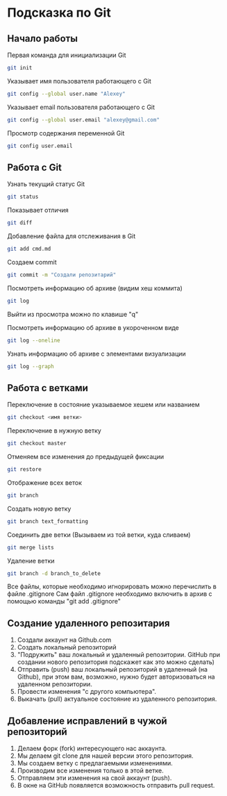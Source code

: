 # Подсказка по Git


## Начало работы

Первая команда для инициализации Git
```sh
git init
```

Указывает имя пользователя работающего с Git
```sh
git config --global user.name "Alexey"
```

Указывает email пользователя работающего с Git
```sh
git config --global user.email "alexey@gmail.com"
```

Просмотр содержания переменной Git
```sh
git config user.email
```
## Работа с Git
Узнать текущий статус Git
```sh
git status
```

Показывает отличия
```sh
git diff
```

Добавление файла для отслеживания в Git
```sh
git add cmd.md
```

Создаем commit
```sh
git commit -m "Создали репозитарий"
```

Посмотреть информацию об архиве (видим хеш коммита)
```sh
git log
```
Выйти из просмотра можно по клавише "q"

Посмотреть информацию об архиве в укороченном виде
```sh
git log --oneline
```

Узнать информацию об архиве с элементами визуализации
```sh
git log --graph
```


## Работа с ветками

Переключение в состояние указываемое хешем или названием
```sh
git checkout <имя ветки>
```

Переключение в нужную ветку
```sh
git checkout master
```

Отменяем все изменения до предыдущей фиксации
```sh
git restore
```

Отображение всех веток
```sh
git branch
```

Создать новую ветку
```sh
git branch text_formatting
```

Соединить две ветки (Вызываем из той ветки, куда сливаем)
```sh
git merge lists
```

Удаление ветки
```sh
git branch -d branch_to_delete
```

Все файлы, которые необходимо игнорировать можно перечислить в файле .gitignore
Сам файл .gitignore необходимо включить в архив с помощью команды "git add .gitignore"


## Создание удаленного репозитария

1. Создали аккаунт на Github.com
2. Создать локальный репозиторий
3. "Подружить" ваш локальный и удаленный репозитории. GitHub при создании нового репозитория подскажет как это можно сделать)
4. Отправить (push) ваш локальный репозиторий в удаленный (на Github), при этом вам, возможно, нужно будет авторизоваться на удаленном репозитории.
5. Провести изменения "с другого компьютера".
6. Выкачать (pull) актуальное состояние из удаленного репозитория.

## Добавление исправлений в чужой репозиторий

1. Делаем форк (fork) интересующего нас аккаунта.
2. Мы делаем git clone для нашей версии этого репозитория.
3. Мы создаем ветку с предлагаемыми изменениями.
4. Производим все изменения только в этой ветке.
5. Отправляем эти изменения на свой аккаунт (push).
6. В окне на GitHub появляется возможность отправить pull request.
